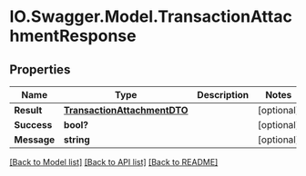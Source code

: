 # IO.Swagger.Model.TransactionAttachmentResponse
## Properties

Name | Type | Description | Notes
------------ | ------------- | ------------- | -------------
**Result** | [**TransactionAttachmentDTO**](TransactionAttachmentDTO.md) |  | [optional] 
**Success** | **bool?** |  | [optional] 
**Message** | **string** |  | [optional] 

[[Back to Model list]](../README.md#documentation-for-models) [[Back to API list]](../README.md#documentation-for-api-endpoints) [[Back to README]](../README.md)

